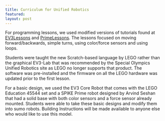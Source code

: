 ```yaml
---
title: Curriculum for Unified Robotics
featured:
layout: post
---
```

For programming lessons, we used modified versions of tutorials found at <a href="http://www.ev3lessons.com">EV3Lessons</a> and <a href="http://www.primelessons.org">PrimeLessons</a>. The lessons focused on moving forward/backwards, simple turns, using color/force sensors and using loops.

Students were taught the new Scratch-based language by LEGO rather than the graphical EV3-Lab that was recommended by the Special Olympics Unified Robotics site as LEGO no longer supports that product. The software was pre-installed and the firmware on all the LEGO hardware was updated prior to the first lesson.

For a basic design, we used the EV3 Core Robot that comes with the LEGO Education 45544 set and a SPIKE Prime robot designed by Arvind Seshan that had a solid base with both color sensors and a force sensor already mounted. Students were able to take these basic designs and modify them into sumo robots. Building Instructions will be made available to anyone else who would like to use this model.
